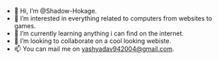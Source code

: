 - 👋 Hi, I’m @Shadow-Hokage.
- 👀 I’m interested in everything related to computers from websites to games.
- 🌱 I’m currently learning anything i can find on the internet.
- 💞️ I’m looking to collaborate on a cool looking webiste.
- 📫 You can mail me on yashyadav942004@gmail.com.

<!---
Shadow-Hokage/Shadow-Hokage is a ✨ special ✨ repository because its `README.md` (this file) appears on your GitHub profile.
You can click the Preview link to take a look at your changes.
--->

